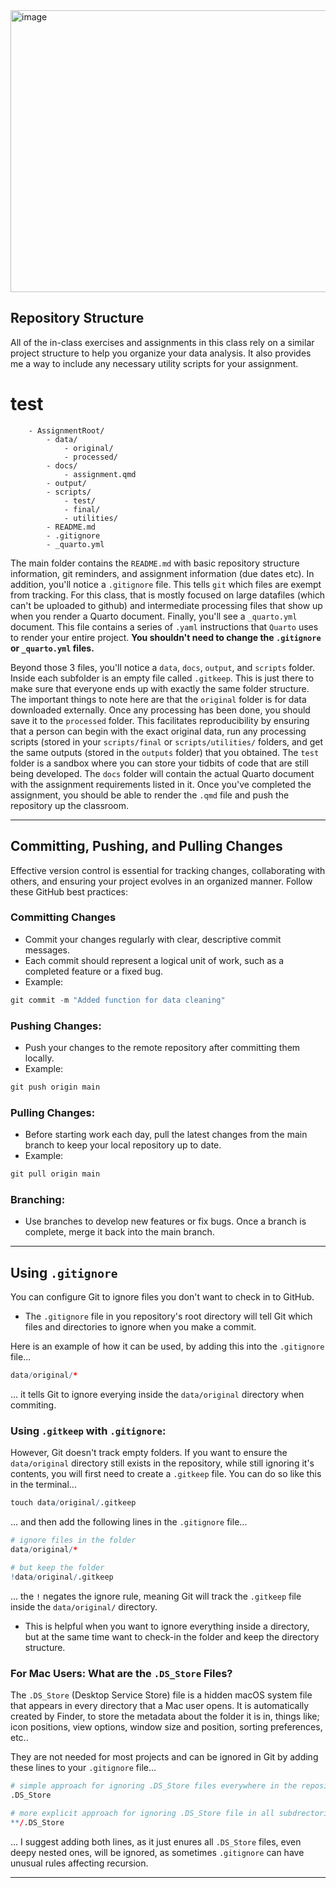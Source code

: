 <img width="1147" height="451" alt="image" src="https://github.com/user-attachments/assets/69bd2766-3ab8-4ae9-b7a9-bd575927cb46" />

## Repository Structure
All of the in-class exercises and assignments in this class rely on a similar project structure to help you organize your data analysis. It also provides me a way to include any necessary utility scripts for your assignment.

# test
```    
    - AssignmentRoot/
        - data/
            - original/
            - processed/
        - docs/
            - assignment.qmd
        - output/
        - scripts/
            - test/
            - final/
            - utilities/
        - README.md
        - .gitignore
        - _quarto.yml
```


The main folder contains the `README.md` with basic repository structure information, git reminders, and assignment information (due dates etc). In addition, you'll notice a `.gitignore` file. This tells `git` which files are exempt from tracking. For this class, that is mostly focused on large datafiles (which can't be uploaded to github) and intermediate processing files that show up when you render a Quarto document. Finally, you'll see a `_quarto.yml` document. This file contains a series of `.yaml` instructions that `Quarto` uses to render your entire project. **You shouldn't need to change the `.gitignore` or `_quarto.yml` files.** 

Beyond those 3 files, you'll notice a `data`, `docs`, `output`, and `scripts` folder. Inside each subfolder is an empty file called `.gitkeep`. This is just there to make sure that everyone ends up with exactly the same folder structure. The important things to note here are that the `original` folder is for data downloaded externally. Once any processing has been done, you should save it to the `processed` folder. This facilitates reproducibility by ensuring that a person can begin with the exact original data, run any processing scripts (stored in your `scripts/final` or `scripts/utilities/` folders, and get the same outputs (stored in the `outputs` folder) that you obtained. The `test` folder is a sandbox where you can store your tidbits of code that are still being developed. The `docs` folder will contain the actual Quarto document with the assignment requirements listed in it. Once you've completed the assignment, you should be able to render the `.qmd` file and push the repository up the classroom.


---

## Committing, Pushing, and Pulling Changes

Effective version control is essential for tracking changes, collaborating with others, and ensuring your project evolves in an organized manner. Follow these GitHub best practices:

### Committing Changes
- Commit your changes regularly with clear, descriptive commit messages.
- Each commit should represent a logical unit of work, such as a completed feature or a fixed bug.
- Example:
```r
git commit -m "Added function for data cleaning"
```

### Pushing Changes:
- Push your changes to the remote repository after committing them locally.
- Example:
```r
git push origin main
```

### Pulling Changes:
- Before starting work each day, pull the latest changes from the main branch to keep your local repository up to date.
- Example: 
```r
git pull origin main
```

### Branching:
- Use branches to develop new features or fix bugs. Once a branch is complete, merge it back into the main branch.

---

## Using `.gitignore`

You can configure Git to ignore files you don't want to check in to GitHub.

- The `.gitignore` file in you repository's root directory will tell Git which files and directories to ignore when you make a commit.


Here is an example of how it can be used, by adding this into the `.gitignore` file... 
```r
data/original/*
```
... it tells Git to ignore everying inside the `data/original` directory when commiting. 

### Using `.gitkeep` with `.gitignore`:
However, Git doesn't track empty folders. 
If you want to ensure the `data/original` directory still exists in the repository, while still ignoring it's contents, you will first need to create a `.gitkeep` file.
You can do so like this in the terminal...
```r
touch data/original/.gitkeep
```
... and then add the following lines in the `.gitignore` file...
```r
# ignore files in the folder
data/original/*

# but keep the folder
!data/original/.gitkeep
```
... the `!` negates the ignore rule, meaning Git will track the `.gitkeep` file inside the `data/original/` directory. 
- This is helpful when you want to ignore everything inside a directory, but at the same time want to check-in the folder and keep the directory structure.

### For Mac Users: What are the `.DS_Store` Files?

The `.DS_Store` (Desktop Service Store) file is a hidden macOS system file that appears in every directory that a Mac user opens. It is automatically created by Finder, to store the metadata about the folder it is in, things like; icon positions, view options, window size and position, sorting preferences, etc.. 

They are not needed for most projects and can be ignored in Git by adding these lines to your `.gitignore` file...
```r
# simple approach for ignoring .DS_Store files everywhere in the repository
.DS_Store

# more explicit approach for ignoring .DS_Store file in all subdrectories
**/.DS_Store
```
... I suggest adding both lines, as it just enures all `.DS_Store` files, even deepy nested ones, will be ignored, as sometimes `.gitignore` can have unusual rules affecting recursion. 


---



